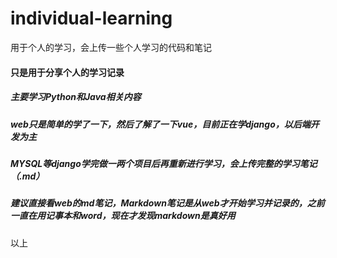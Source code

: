 # individual-learning
用于个人的学习，会上传一些个人学习的代码和笔记
#### 只是用于分享个人的学习记录
##### 主要学习Python和Java相关内容
##### web只是简单的学了一下，然后了解了一下vue，目前正在学django，以后端开发为主
##### MYSQL等django学完做一两个项目后再重新进行学习，会上传完整的学习笔记（.md）
##### 建议直接看web的md笔记，Markdown笔记是从web才开始学习并记录的，之前一直在用记事本和word，现在才发现markdown是真好用

以上
